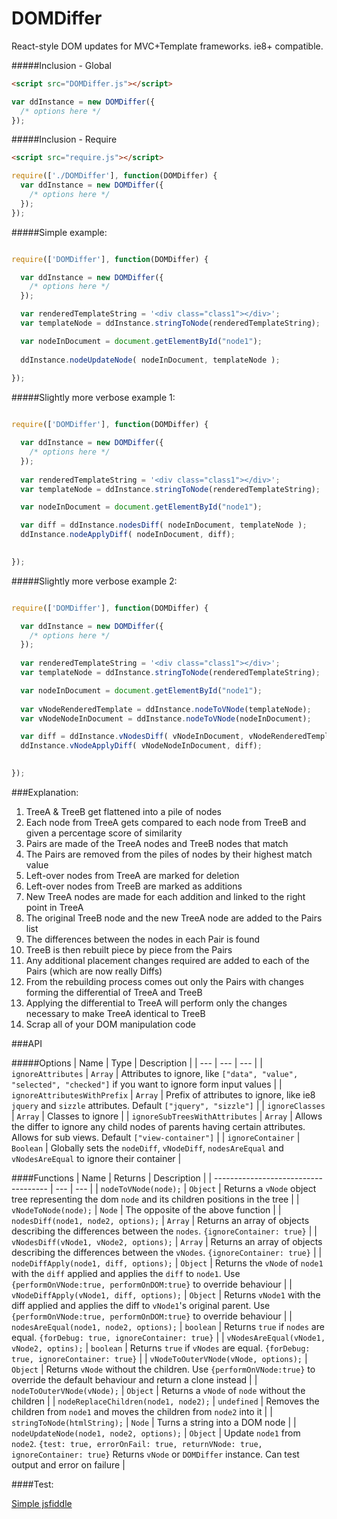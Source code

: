 # DOMDiffer

React-style DOM updates for MVC+Template frameworks. ie8+ compatible.

#####Inclusion - Global
```html
<script src="DOMDiffer.js"></script>
```
```javascript
var ddInstance = new DOMDiffer({
  /* options here */
});
```
#####Inclusion - Require
```html
<script src="require.js"></script>
```
```javascript
require(['./DOMDiffer'], function(DOMDiffer) {
  var ddInstance = new DOMDiffer({
    /* options here */
  });
});
```

#####Simple example:
```javascript

require(['DOMDiffer'], function(DOMDiffer) {

  var ddInstance = new DOMDiffer({
    /* options here */
  });

  var renderedTemplateString = '<div class="class1"></div>';
  var templateNode = ddInstance.stringToNode(renderedTemplateString);

  var nodeInDocument = document.getElementById("node1");
  
  ddInstance.nodeUpdateNode( nodeInDocument, templateNode );
  
});


```

#####Slightly more verbose example 1:
```javascript

require(['DOMDiffer'], function(DOMDiffer) {

  var ddInstance = new DOMDiffer({
    /* options here */
  });
  
  var renderedTemplateString = '<div class="class1"></div>';
  var templateNode = ddInstance.stringToNode(renderedTemplateString);

  var nodeInDocument = document.getElementById("node1");

  var diff = ddInstance.nodesDiff( nodeInDocument, templateNode );
  ddInstance.nodeApplyDiff( nodeInDocument, diff);
  

});


```

#####Slightly more verbose example 2:
```javascript

require(['DOMDiffer'], function(DOMDiffer) {

  var ddInstance = new DOMDiffer({
    /* options here */
  });
  
  var renderedTemplateString = '<div class="class1"></div>';
  var templateNode = ddInstance.stringToNode(renderedTemplateString);

  var nodeInDocument = document.getElementById("node1");
  
  var vNodeRenderedTemplate = ddInstance.nodeToVNode(templateNode);
  var vNodeNodeInDocument = ddInstance.nodeToVNode(nodeInDocument);

  var diff = ddInstance.vNodesDiff( vNodeInDocument, vNodeRenderedTemplate );
  ddInstance.vNodeApplyDiff( vNodeNodeInDocument, diff);
  

});


```

###Explanation:

1. TreeA & TreeB get flattened into a pile of nodes
2. Each node from TreeA gets compared to each node from TreeB and given a percentage score of similarity
3. Pairs are made of the TreeA nodes and TreeB nodes that match
4. The Pairs are removed from the piles of nodes by their highest match value
5. Left-over nodes from TreeA are marked for deletion
6. Left-over nodes from TreeB are marked as additions
7. New TreeA nodes are made for each addition and linked to the right point in TreeA
8. The original TreeB node and the new TreeA node are added to the Pairs list
9. The differences between the nodes in each Pair is found
10. TreeB is then rebuilt piece by piece from the Pairs
11. Any additional placement changes required are added to each of the Pairs (which are now really Diffs)
12. From the rebuilding process comes out only the Pairs with changes forming the differential of TreeA and TreeB
13. Applying the differential to TreeA will perform only the changes necessary to make TreeA identical to TreeB
14. Scrap all of your DOM manipulation code

###API

#####Options
| Name | Type | Description |
| --- | --- | --- |
| ``ignoreAttributes`` | ``Array`` | Attributes to ignore, like ``["data", "value", "selected", "checked"]`` if you want to ignore form input values |
| ``ignoreAttributesWithPrefix`` | ``Array`` | Prefix of attributes to ignore, like ie8 ``jquery`` and ``sizzle`` attributes. Default ``["jquery", "sizzle"]`` |
| ``ignoreClasses`` | ``Array`` | Classes to ignore |
| ``ignoreSubTreesWithAttributes`` | ``Array`` | Allows the differ to ignore any child nodes of parents having certain attributes. Allows for sub views. Default ``["view-container"]`` |
| ``ignoreContainer`` | ``Boolean`` | Globally sets the ``nodeDiff``, ``vNodeDiff``, ``nodesAreEqual`` and  ``vNodesAreEqual`` to ignore their container |

####Functions
| Name | Returns | Description |
| ------------------------------------ | --- | --- |
| ``nodeToVNode(node);`` | ``Object`` | Returns a ``vNode`` object tree representing the dom ``node`` and its children positions in the tree |
| ``vNodeToNode(node);`` | ``Node`` | The opposite of the above function |
| ``nodesDiff(node1, node2, options);`` | ``Array`` | Returns an array of objects describing the differences between the ``nodes``. ``{ignoreContainer: true}`` |
| ``vNodesDiff(vNode1, vNode2, options);`` | ``Array`` | Returns an array of objects describing the differences between the ``vNodes``. ``{ignoreContainer: true}`` |
| ``nodeDiffApply(node1, diff, options);`` | ``Object`` | Returns the ``vNode`` of ``node1`` with the ``diff`` applied and applies the ``diff`` to ``node1``. Use ```{performOnVNode:true, performOnDOM:true}``` to override behaviour  |
| ``vNodeDiffApply(vNode1, diff, options);`` | ``Object`` | Returns ``vNode1`` with the diff applied and applies the diff to ``vNode1``'s original parent. Use ```{performOnVNode:true, performOnDOM:true}``` to override behaviour |
| ``nodesAreEqual(node1, node2, options);`` | ``boolean`` | Returns ``true`` if ``nodes`` are equal. ``{forDebug: true, ignoreContainer: true}``  |
| ``vNodesAreEqual(vNode1, vNode2, optins);`` | ``boolean`` | Returns ``true`` if ``vNodes`` are equal. ``{forDebug: true, ignoreContainer: true}``  |
| ``vNodeToOuterVNode(vNode, options);`` | ``Object`` | Returns ``vNode`` without the children. Use ```{performOnVNode:true}``` to override the default behaviour and return a clone instead |
| ``nodeToOuterVNode(vNode);`` | ``Object`` | Returns a ``vNode`` of ``node`` without the children |
| ``nodeReplaceChildren(node1, node2);`` | ``undefined`` | Removes the children from ``node1`` and moves the children from ``node2`` into it |
| ``stringToNode(htmlString);`` | ``Node`` | Turns a string into a DOM node |
| ``nodeUpdateNode(node1, node2, options);`` | ``Object`` | Update ``node1`` from ``node2``. ``{test: true, errorOnFail: true, returnVNode: true, ignoreContainer: true}`` Returns ``vNode`` or ``DOMDiffer`` instance. Can test output and error on failure |

####Test:

[Simple jsfiddle](https://jsfiddle.net/b6Lf8n6h/)